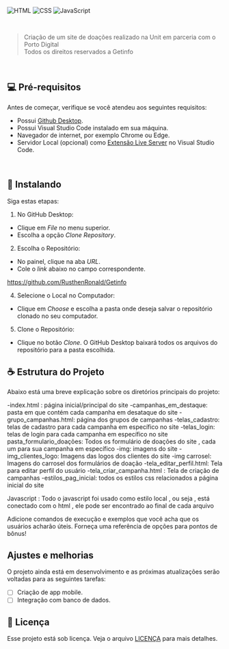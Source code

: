 
![HTML](https://img.shields.io/badge/HTML5-E34F26?style=for-the-badge&logo=html5&logoColor=white)
![CSS](https://img.shields.io/badge/CSS3-1572B6?style=for-the-badge&logo=css3&logoColor=white)
![JavaScript](https://img.shields.io/badge/JavaScript-323330?style=for-the-badge&logo=javascript&logoColor=F7DF1E)


<br>

>Criação de um site de doações realizado na Unit em parceria com o Porto Digital <br>
>Todos os direitos reservados a Getinfo

<br>

## 💻 Pré-requisitos

Antes de começar, verifique se você atendeu aos seguintes requisitos:

- Possui [Github Desktop](https://desktop.github.com/download/).
- Possui Visual Studio Code instalado em sua máquina.
- Navegador de internet, por exemplo Chrome ou Edge.
- Servidor Local (opcional) como [Extensão Live Server](https://marketplace.visualstudio.com/items?itemName=ritwickdey.LiveServer)
 no Visual Studio Code.

<br>

## 🚀 Instalando

Siga estas etapas:

1. No GitHub Desktop:

- Clique em *File* no menu superior.
- Escolha a opção *Clone Repository*.

2. Escolha o Repositório:
- No painel, clique na aba *URL*.
- Cole o *link* abaixo no campo correspondente. 


<https://github.com/RusthenRonald/Getinfo>


4. Selecione o Local no Computador:
- Clique em *Choose* e escolha a pasta onde deseja salvar o repositório clonado no seu computador.

5. Clone o Repositório:
- Clique no botão *Clone*. O GitHub Desktop baixará todos os arquivos do repositório para a pasta escolhida.



## ☕ Estrutura do Projeto

Abaixo está uma breve explicação sobre os diretórios principais do projeto:

-index.html : página inicial/principal do site
-campanhas_em_destaque: pasta em que contém cada campanha em desataque do site
-grupo_campanhas.html: página dos grupos de campanhas
-telas_cadastro: telas de cadastro para cada campanha em específico no site
-telas_login: telas de login para cada campanha em específico no site
pasta_formulario_doações: Todos os formulário de doações do site , cada um para sua campanha em específico
-img: imagens do site
-img_clientes_logo: Imagens das logos dos clientes do site
-img carrosel: Imagens do carrosel dos formulários de doação
-tela_editar_perfil.html:  Tela para editar perfil do usuário
-tela_criar_campanha.html : Tela de criação de campanhas
-estilos_pag_inicial: todos os estilos css relacionados a página inicial do site

Javascript : Todo o javascript foi usado como estilo local , ou seja , está conectado com o html , ele pode ser encontrado ao final de cada arquivo



Adicione comandos de execução e exemplos que você acha que os usuários acharão úteis. Forneça uma referência de opções para pontos de bônus!


## Ajustes e melhorias

O projeto ainda está em desenvolvimento e as próximas atualizações serão voltadas para as seguintes tarefas:

- [ ] Criação de app mobile.
- [ ] Integração com banco de dados.

## 📝 Licença

Esse projeto está sob licença. Veja o arquivo [LICENÇA](LICENSE.md) para mais detalhes.
